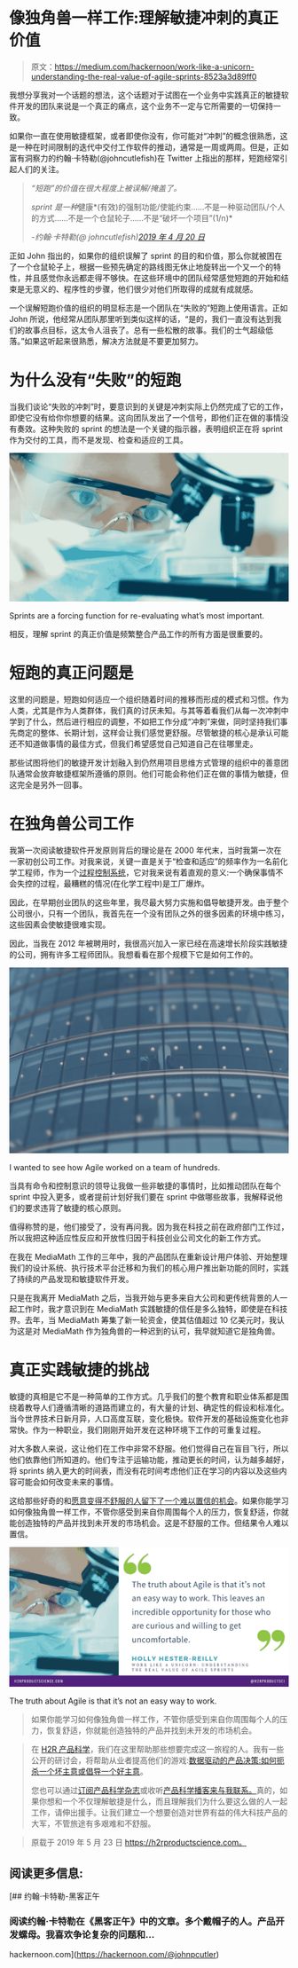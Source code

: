 # 像独角兽一样工作:理解敏捷冲刺的真正价值

> 原文：<https://medium.com/hackernoon/work-like-a-unicorn-understanding-the-real-value-of-agile-sprints-8523a3d89ff0>

我想分享我对一个话题的想法，这个话题对于试图在一个业务中实践真正的敏捷软件开发的团队来说是一个真正的痛点，这个业务不一定与它所需要的一切保持一致。

如果你一直在使用敏捷框架，或者即使你没有，你可能对“冲刺”的概念很熟悉，这是一种在时间限制的迭代中交付工作软件的推动，通常是一周或两周。但是，正如富有洞察力的约翰·卡特勒(@johncutlefish)在 Twitter 上指出的那样，短跑经常引起人们的关注。

> *“短跑”的价值在很大程度上被误解/掩盖了。*
> 
> *sprint 是一种*健康*(有效)的强制功能/使能约束……不是一种驱动团队/个人的方式……不是一个仓鼠轮子……不是“破坏一个项目”(1/n)*
> 
> *-约翰·卡特勒(@ johncutlefish)*[*2019 年 4 月 20 日*](https://twitter.com/johncutlefish/status/1119699906384449537?ref_src=twsrc%5Etfw)

正如 John 指出的，如果你的组织误解了 sprint 的目的和价值，那么你就被困在了一个仓鼠轮子上，根据一些预先确定的路线图无休止地旋转出一个又一个的特性，并且感觉你永远都走得不够快。在这些环境中的团队经常感觉短跑的开始和结束是无意义的、程序性的步骤，他们很少对他们所取得的成就有成就感。

一个误解短跑价值的组织的明显标志是一个团队在“失败的”短跑上使用语言。正如 John 所说，他经常从团队那里听到类似这样的话，“是的，我们一直没有达到我们的故事点目标，这太令人沮丧了。总有一些松散的故事。我们的士气超级低落。”如果这听起来很熟悉，解决方法就是不要更加努力。

# 为什么没有“失败”的短跑

当我们谈论“失败的冲刺”时，要意识到的关键是冲刺实际上仍然完成了它的工作，即使它没有给你你想要的结果。这向团队发出了一个信号，即他们正在做的事情没有奏效。这种失败的 sprint 的想法是一个关键的指示器，表明组织正在将 sprint 作为交付的工具，而不是发现、检查和适应的工具。

![](img/cf2d357092c7ce13a8f97bc8a4758b22.png)

Sprints are a forcing function for re-evaluating what’s most important.

相反，理解 sprint 的真正价值是频繁整合产品工作的所有方面是很重要的。

# 短跑的真正问题是

这里的问题是，短跑如何适应一个组织随着时间的推移而形成的模式和习惯。作为人类，尤其是作为人类群体，我们真的讨厌未知。与其等着看我们从每一次冲刺中学到了什么，然后进行相应的调整，不如把工作分成“冲刺”来做，同时坚持我们事先商定的整体、长期计划，这样会让我们感觉更舒服。尽管敏捷的核心是承认可能还不知道做事情的最佳方式，但我们希望感觉自己知道自己在往哪里走。

那些试图将他们的敏捷开发计划融入到仍然用项目思维方式管理的组织中的善意团队通常会放弃敏捷框架所遵循的原则。他们可能会称他们正在做的事情为敏捷，但这完全是另外一回事。

# 在独角兽公司工作

我第一次阅读敏捷软件开发原则背后的理论是在 2000 年代末，当时我第一次在一家初创公司工作。对我来说，关键一直是关于“检查和适应”的频率作为一名前化学工程师，作为一个[过程控制系统](https://en.wikipedia.org/wiki/Process_control)，它对我来说有着直观的意义:一个确保事情不会失控的过程，最糟糕的情况(在化学工程中)是工厂爆炸。

因此，在早期创业团队的这些年里，我尽最大努力实施和倡导敏捷开发。由于整个公司很小，只有一个团队，我首先在一个没有团队之外的很多因素的环境中练习，这些因素会使敏捷很难实现。

因此，当我在 2012 年被聘用时，我很高兴加入一家已经在高速增长阶段实践敏捷的公司，拥有许多工程师团队。我想看看在那个规模下它是如何工作的。

![](img/85f72a622fdf566efcb53ee5d78483ee.png)

I wanted to see how Agile worked on a team of hundreds.

当具有命令和控制意识的领导让我做一些非敏捷的事情时，比如推动团队在每个 sprint 中投入更多，或者提前计划好我们要在 sprint 中做哪些故事，我解释说他们的要求违背了敏捷的核心原则。

值得称赞的是，他们接受了，没有再问我。因为我在科技之前在政府部门工作过，所以我把这种适应性反应和开放性归因于科技创业公司文化的新工作方式。

在我在 MediaMath 工作的三年中，我的产品团队在重新设计用户体验、开始整理我们的设计系统、执行技术平台迁移和为我们的核心用户推出新功能的同时，实践了持续的产品发现和敏捷软件开发。

只是在我离开 MediaMath 之后，当我开始与更多来自大公司和更传统背景的人一起工作时，我才意识到在 MediaMath 实践敏捷的信任是多么独特，即使是在科技界。去年，当 MediaMath 筹集了新一轮资金，使其估值超过 10 亿美元时，我认为这是对 MediaMath 作为独角兽的一种迟到的认可，我早就知道它是独角兽。

# 真正实践敏捷的挑战

敏捷的真相是它不是一种简单的工作方式。几乎我们的整个教育和职业体系都是围绕着教导人们遵循清晰的道路而建立的，有大量的计划、确定性的假设和标准化。当今世界技术日新月异，人口高度互联，变化极快。软件开发的基础设施变化也非常快。作为一种职业，我们刚刚开始开发在这种环境下工作的可重复过程。

对大多数人来说，这让他们在工作中非常不舒服。他们觉得自己在盲目飞行，所以他们依靠他们所知道的。他们专注于运输功能，推动更长的时间，认为越多越好，将 sprints 纳入更大的时间表，而没有花时间考虑他们正在学习的内容以及这些内容可能会如何改变未来的事情。

这给那些好奇的和[愿意变得不舒服的人留下了一个难以置信的机会](https://h2rproductscience.com/unlearn-past-successful-approaches/)。如果你能学习如何像独角兽一样工作，不管你感受到来自你周围每个人的压力，恢复舒适，你就能创造独特的产品并找到未开发的市场机会。这是不舒服的工作。但结果令人难以置信。

![](img/df2d1ebd9926d90fd3af668ac61cba99.png)

The truth about Agile is that it’s not an easy way to work.

> 如果你能学习如何像独角兽一样工作，不管你感受到来自你周围每个人的压力，恢复舒适，你就能创造独特的产品并找到未开发的市场机会。

> 在 [H2R 产品科学](http://h2rproductscience.com)，我们在这里帮助那些想要完成这一旅程的人。我有一些公开的研讨会，将帮助从业者提高他们的游戏:[数据驱动的产品决策:如何扼杀一个坏主意或倡导一个好主意](https://h2rproductscience.com/workshops/)。
> 
> 您也可以通过[订阅产品科学杂志](https://h2rproductscience.com/product-science-mailing-list-opt-in)或收听[产品科学播客来与我联系。](https://h2rproductscience.com/category/product-science-podcast/)真的，如果你想和一个不仅理解敏捷是什么，而且理解我们为什么要这么做的人一起工作，请伸出援手。让我们建立一个想要创造对世界有益的伟大科技产品的大军，不管旅途有多艰难和不舒服。

> 原载于 2019 年 5 月 23 日 https://h2rproductscience.com。

## 阅读更多信息:

[](https://hackernoon.com/@johnpcutler) [## 约翰·卡特勒-黑客正午

### 阅读约翰·卡特勒在《黑客正午》中的文章。多个戴帽子的人。产品开发螺母。我喜欢争论复杂的问题和…

hackernoon.com](https://hackernoon.com/@johnpcutler)
